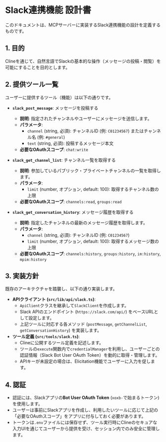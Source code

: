 # Slack連携機能 設計書

このドキュメントは、MCPサーバーに実装するSlack連携機能の設計を定義するものです。

## 1. 目的

Clineを通じて、自然言語でSlackの基本的な操作（メッセージの投稿・閲覧）を可能にすることを目的とします。

## 2. 提供ツール一覧

ユーザーに提供するツール（機能）は以下の通りです。

-   **`slack_post_message`**: メッセージを投稿する
    -   **説明**: 指定されたチャンネルやユーザーにメッセージを送信します。
    -   **パラメータ**:
        -   `channel` (string, 必須): チャンネルID (例: `C01234567`) またはチャンネル名 (例: `#general`)
        -   `text` (string, 必須): 投稿するメッセージ本文
    -   **必要なOAuthスコープ**: `chat:write`

-   **`slack_get_channel_list`**: チャンネル一覧を取得する
    -   **説明**: 参加しているパブリック・プライベートチャンネルの一覧を取得します。
    -   **パラメータ**:
        -   `limit` (number, オプション, default: 100): 取得するチャンネル数の上限
    -   **必要なOAuthスコープ**: `channels:read`, `groups:read`

-   **`slack_get_conversation_history`**: メッセージ履歴を取得する
    -   **説明**: 指定したチャンネルの最新のメッセージ履歴を取得します。
    -   **パラメータ**:
        -   `channel` (string, 必須): チャンネルID (例: `C01234567`)
        -   `limit` (number, オプション, default: 100): 取得するメッセージ数の上限
    -   **必要なOAuthスコープ**: `channels:history`, `groups:history`, `im:history`, `mpim:history`

## 3. 実装方針

既存のアーキテクチャを踏襲し、以下の通り実装します。

-   **APIクライアント (`src/lib/api/slack.ts`)**:
    -   `ApiClient`クラスを継承して`SlackClient`を作成します。
    -   Slack APIのエンドポイント (`https://slack.com/api/`) をベースURLとして設定します。
    -   上記ツールに対応する各メソッド (`postMessage`, `getChannelList`, `getConversationHistory`) を実装します。
-   **ツール定義 (`src/tools/slack.ts`)**:
    -   Clineに公開するツール定義を記述します。
    -   ツールの`execute`関数内で`credentialManager`を利用し、ユーザーごとの認証情報（Slack Bot User OAuth Token）を動的に取得・管理します。
    -   APIキーが未設定の場合は、Elicitation機能でユーザーに入力を促します。

## 4. 認証

-   認証には、Slackアプリの**Bot User OAuth Token** (`xoxb-`で始まるトークン) を使用します。
-   ユーザーは事前にSlackアプリを作成し、利用したいツールに応じて上記の「必要なOAuthスコープ」をアプリに付与しておく必要があります。
-   トークンは`.env`ファイルには保存せず、ツール実行時にClineのセキュアな入力UIを通じてユーザーから提供を受け、セッション内でのみ安全に管理します。
